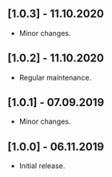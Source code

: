 ## [1.0.3] - 11.10.2020

* Minor changes.

## [1.0.2] - 11.10.2020

* Regular maintenance.

## [1.0.1] - 07.09.2019

* Minor changes.

## [1.0.0] - 06.11.2019

* Initial release.
